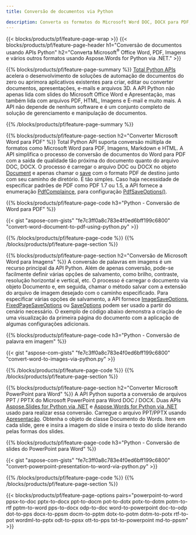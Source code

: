 ```yaml
---
title: Conversão de documentos via Python 

description: Converta os formatos do Microsoft Word DOC, DOCX para PDF, imagens e muito mais, bem como slides de apresentação, mensagens de e-mail e imagens 3D apenas algumas linhas de código Python.
---
```


{{< blocks/products/pf/feature-page-wrap >}}
{{< blocks/products/pf/feature-page-header h1="Conversão de documentos usando APIs Python" h2="Converta Microsoft<sup>&reg;</sup> Office Word, PDF, Imagens e vários outros formatos usando Aspose.Words for Python via .NET." >}}

{{% blocks/products/pf/feature-page-summary %}}
[Total Python APIs](https://products.aspose.com/total/python-net/) acelera o desenvolvimento de soluções de automação de documentos do zero ou aprimora aplicativos existentes para criar, editar ou converter documentos, apresentações, e-mails e arquivos 3D. A API Python não apenas lida com slides do Microsoft Office Word e Apresentação, mas também lida com arquivos PDF, HTML, Imagens e E-mail e muito mais. A API não depende de nenhum software e é um conjunto completo de solução de gerenciamento e manipulação de documentos.

{{% /blocks/products/pf/feature-page-summary  %}}

{{% blocks/products/pf/feature-page-section  h2="Converter Microsoft Word para PDF" %}}
Total Python API suporta conversão múltipla de formatos como Microsoft Word para PDF, Imagens, Markdown e HTML. A API simplifica o processo de conversão de documentos do Word para PDF com a saída de qualidade tão próxima do documento quanto do arquivo DOC, DOCX. O processo é carregar o arquivo DOC ou DOCX no objeto [Document](https://reference.aspose.com/words/python-net/aspose.words/document/) e apenas chamar o [save](https://reference.aspose.com/words/python-net/aspose.words/document/save/) com o formato PDF de destino junto com seu caminho de diretório. É tão simples. Caso haja necessidade de especificar padrões de PDF como PDF 1.7 ou 1.5, a API fornece a enumeração [PdfComplaince](https://reference.aspose.com/words/python-net/aspose.words.saving/pdfcompliance/), para configuração [PdfSaveOptions()](https://reference.aspose.com/words/python-net/aspose.words.saving/pdfsaveoptions/). 

{{% blocks/products/pf/feature-page-code h3="Python - Conversão de Word para PDF" %}}

{{< gist "aspose-com-gists" "fe7c3ff0a8c783e4f0ed6bff199c6800" "convert-word-document-to-pdf-using-python.py" >}}

{{% /blocks/products/pf/feature-page-code  %}}
{{% /blocks/products/pf/feature-page-section %}}

{{% blocks/products/pf/feature-page-section  h2="Conversão de Microsoft Word para Imagens" %}}
A conversão de palavras em imagens é um recurso principal da API Python. Além de apenas conversão, pode-se facilmente definir várias opções de salvamento, como brilho, contraste, resolução horizontal e vertical, etc. O processo é carregar o documento via objeto Documento e, em seguida, chamar o método salvar com a extensão do arquivo de imagem desejado com o caminho especificado. Para especificar várias opções de salvamento, a API fornece [ImageSaveOptions](https://reference.aspose.com/words/python-net/aspose.words.saving/imagesaveoptions/), [FixedPageSaveOptions](https://reference.aspose.com/words/python-net/aspose.words.saving/fixedpagesaveoptions/) ou [SaveOptions](https://reference.aspose.com/words/python-net/aspose.words.saving/saveoptions/) podem ser usado a partir do cenário necessário. O exemplo de código abaixo demonstra a criação de uma visualização da primeira página do documento com a aplicação de algumas configurações adicionais.

{{% blocks/products/pf/feature-page-code h3="Python - Conversão de palavra em imagem" %}}

{{< gist "aspose-com-gists" "fe7c3ff0a8c783e4f0ed6bff199c6800" "convert-word-to-images-via-python.py" >}}

{{% /blocks/products/pf/feature-page-code  %}}
{{% /blocks/products/pf/feature-page-section %}}

{{% blocks/products/pf/feature-page-section  h2="Converter Microsoft PowerPoint para Word" %}}
A API Python suporta a conversão de arquivos PPT / PPTX do Microsoft PowerPoint para Word DOC / DOCX. Duas APIs [Aspose.Slides for Python via .NET](https://products.aspose.com/slides/python-net/) e [Aspose.Words for Python via .NET](https://products.aspose.com/words/python-net/) usado para realizar essa conversão. Carregue o arquivo PPT/PPTX usando [Apresentação](https://reference.aspose.com/slides/python-net/aspose.slides/presentation/). Obtenha o objeto de classe Documento do Words. Itere em cada slide, gere e insira a imagem do slide e insira o texto do slide iterando pelas formas dos slides.

{{% blocks/products/pf/feature-page-code h3="Python - Conversão de slides do PowerPoint para Word" %}}

{{< gist "aspose-com-gists" "fe7c3ff0a8c783e4f0ed6bff199c6800" "convert-powerpoint-presentation-to-word-via-python.py" >}}


{{% /blocks/products/pf/feature-page-code  %}}
{{% /blocks/products/pf/feature-page-section %}}


{{< blocks/products/pf/feature-page-options pairs="powerpoint-to-word ppsx-to-doc pptx-to-docx ppt-to-docm pot-to-dotx potx-to-dotm potm-to-rtf pptm-to-word pps-to-docx odp-to-doc word-to-powerpoint doc-to-odp dot-to-pps docx-to-ppsm docm-to-pptm dotx-to-potm dotm-to-potx rtf-to-pot wordml-to-pptx odt-to-ppsx ott-to-pps txt-to-powerpoint md-to-ppsm" >}}